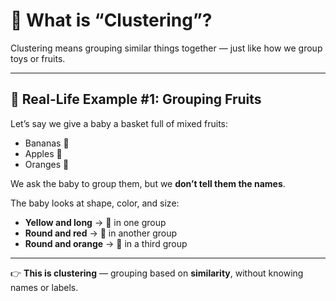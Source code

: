
# 👶 What is “Clustering”?

Clustering means grouping similar things together — just like how we group toys or fruits.

---

## 🍌 Real-Life Example #1: Grouping Fruits

Let’s say we give a baby a basket full of mixed fruits:

- Bananas 🍌  
- Apples 🍎  
- Oranges 🍊  

We ask the baby to group them, but we **don’t tell them the names**.

The baby looks at shape, color, and size:

- **Yellow and long** → 🍌 in one group  
- **Round and red** → 🍎 in another group  
- **Round and orange** → 🍊 in a third group  

---

👉 **This is clustering** — grouping based on **similarity**, without knowing names or labels.

